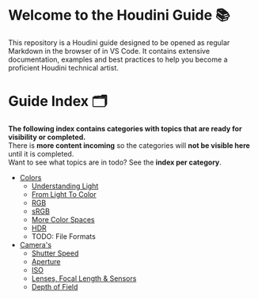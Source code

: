 # Welcome to the Houdini Guide 📚

This repository is a Houdini guide designed to be opened as regular Markdown in the browser of in VS Code. 
It contains extensive documentation, examples and best practices to help you become a proficient Houdini technical artist.

# Guide Index 🗂️

**The following index contains categories with topics that are ready for visibility or completed.**  
There is **more content incoming** so the categories will **not be visible here** until it is completed.    
Want to see what topics are in todo? See the **index per category**.


- [Colors](./guide/color/_index.md)   
  - [Understanding Light](./guide/color/understanding_light.md)   
  - [From Light To Color](./guide/color/from_light_to_color.md)
  - [RGB](./guide/color/rgb.md)
  - [sRGB](./guide/color/srgb.md)
  - [More Color Spaces](./guide/color/more_color_spaces.md)
  - [HDR](./guide/color/hdr.md)
  - TODO: File Formats
- [Camera's](./guide/camera/_index.md)   
  - [Shutter Speed](./guide/camera/shutter_speed.md)
  - [Aperture](./guide/camera/aperture.md)
  - [ISO](./guide/camera/iso.md)
  - [Lenses, Focal Length & Sensors](./guide/camera/lenses.md)
  - [Depth of Field](./guide/camera/depth_of_field.md)
